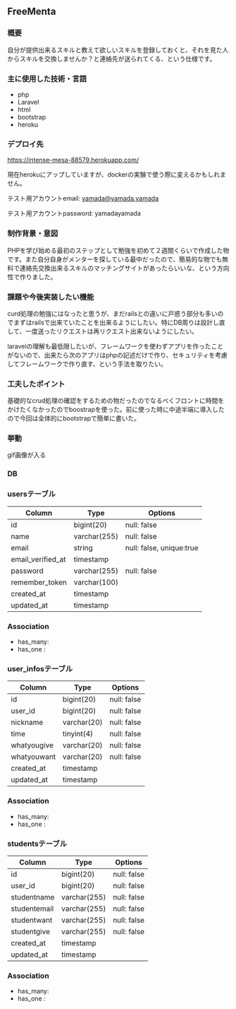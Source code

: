 ## FreeMenta

### 概要
自分が提供出来るスキルと教えて欲しいスキルを登録しておくと、それを見た人からスキルを交換しませんか？と連絡先が送られてくる、という仕様です。

### 主に使用した技術・言語
 - php
 - Laravel
 - html
 - bootstrap
 - heroku
 
### デプロイ先
https://intense-mesa-88579.herokuapp.com/

現在herokuにアップしていますが、dockerの実験で使う際に変えるかもしれません。

テスト用アカウントemail: yamada@yamada.yamada

テスト用アカウントpassword: yamadayamada

### 制作背景・意図
PHPを学び始める最初のステップとして勉強を初めて２週間くらいで作成した物です。また自分自身がメンターを探している最中だったので、簡易的な物でも無料で連絡先交換出来るスキルのマッチングサイトがあったらいいな、という方向性で作りました。

### 課題や今後実装したい機能
curd処理の勉強にはなったと思うが、まだrailsとの違いに戸惑う部分も多いのでまずはrailsで出来ていたことを出来るようにしたい。特にDB周りは設計し直して、一度送ったリクエストは再リクエスト出来ないようにしたい。

laravelの理解も最低限したいが、フレームワークを使わずアプリを作ったことがないので、出来たら次のアプリはphpの記述だけで作り、セキュリティを考慮してフレームワークで作り直す、という手法を取りたい。

### 工夫したポイント
基礎的なcrud処理の確認をするための物だったのでなるべくフロントに時間をかけたくなかったのでboostrapを使った。前に使った時に中途半端に導入したので今回は全体的にbootstrapで簡単に書いた。

### 挙動
gif画像が入る

### DB
### usersテーブル
|Column|Type|Options|
|------|----|-------|
|id|bigint(20)|null: false|
|name|varchar(255)|null: false|
|email|string|null: false, unique:true|
|email_verified_at|timestamp||
|password|varchar(255)|null: false|
|remember_token|varchar(100)||
|created_at|timestamp||
|updated_at|timestamp||


### Association
- has_many: 
- has_one : 

### user_infosテーブル
|Column|Type|Options|
|------|----|-------|
|id|bigint(20)|null: false|
|user_id|bigint(20)|null: false|
|nickname|varchar(20)|null: false|
|time|tinyint(4)|null: false|
|whatyougive|varchar(20)|null: false|
|whatyouwant|varchar(20)|null: false|
|created_at|timestamp||
|updated_at|timestamp||


### Association
- has_many: 
- has_one : 


### studentsテーブル
|Column|Type|Options|
|------|----|-------|
|id|bigint(20)|null: false|
|user_id|bigint(20)|null: false|
|studentname|varchar(255)|null: false|
|studentemail|varchar(255)|null: false|
|studentwant|varchar(255)|null: false|
|studentgive|varchar(255)|null: false|
|created_at|timestamp||
|updated_at|timestamp||


### Association
- has_many: 
- has_one : 



